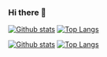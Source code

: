 ### Hi there 👋

<!--
**ZorionMax/ZorionMax** is a ✨ _special_ ✨ repository because its `README.md` (this file) appears on your GitHub profile.

Here are some ideas to get you started:

- 🔭 I’m currently working on ...
- 🌱 I’m currently learning ...
- 👯 I’m looking to collaborate on ...
- 🤔 I’m looking for help with ...
- 💬 Ask me about ...
- 📫 How to reach me: ...
- 😄 Pronouns: ...
- ⚡ Fun fact: ...
-->
<!-- https://github.com/anuraghazra/github-readme-stats -->
[![Github stats](https://github-readme-stats.vercel.app/api?username=ZorionMax&hide_border=true#gh-light-mode-only)](https://github.com/ZorionMax#gh-light-mode-only)
[![Top Langs](https://github-readme-stats.vercel.app/api/top-langs/?username=ZorionMax&hide_border=true&layout=compact#gh-light-mode-only)](https://github.com/ZorionMax#gh-light-mode-only)

[![Github stats](https://github-readme-stats.vercel.app/api?username=ZorionMax&hide_border=true&theme=github_dark&show_icons=true#gh-dark-mode-only)](https://github.com/ZorionMax#gh-dark-mode-only)
[![Top Langs](https://github-readme-stats.vercel.app/api/top-langs/?username=ZorionMax&hide_border=true&theme=github_dark&layout=compact#gh-dark-mode-only)](https://github.com/ZorionMax#gh-dark-mode-only)
